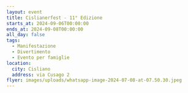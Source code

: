 ```yaml
---
layout: event
title: Cislianerfest - 11° Edizione
starts_at: 2024-09-06T00:00:00
ends_at: 2024-09-08T00:00:00
all_day: false
tags:
  - Manifestazione
  - Divertimento
  - Evento per famiglie
location:
  city: Cisliano
  address: via Cusago 2
flyer: images/uploads/whatsapp-image-2024-07-08-at-07.50.30.jpeg
---
```


